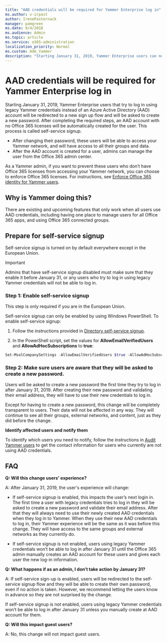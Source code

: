 ```yaml
---
title: "AAD credentials will be required for Yammer Enterprise log in"
ms.author: v-irpast
author: IrenePasternack
manager: pamgreen
ms.date: 9/4/2018
ms.audience: Admin
ms.topic: article
ms.service: o365-administration
localization_priority: Normal
ms.custom: Adm_Yammer
description: "Starting January 31, 2019, Yammer Enterprise users can no longer use legacy Yammer credentials. If self-service signup is enabled, users will be automatically prompted to change their password."
---
```


# AAD credentials will be required for Yammer Enterprise log in 
 
Starting January 31, 2019, Yammer Enterprise users that try to log in using legacy Yammer credentials instead of an Azure Active Directory (AAD) account will be redirected to a new sign up flow and will be asked to create a new password. After completing the required steps, an AAD account with no Office 365 licenses will be automatically created for the user. This process is called self-service signup.  

- After changing their password, these users will be able to access your Yammer network, and will have access to all their groups and data. 
- After the AAD account is created for a user, admins can manage the user from the Office 365 admin center.  

As a Yammer admin, if you want to prevent these users who don’t have Office 365 licenses from accessing your Yammer network, you can choose to enforce Office 365 licenses. For instructions, see [Enforce Office 365 identity for Yammer users](../configure-your-yammer-network/enforce-office-365-identiy.md).
 
## Why is Yammer doing this? 

There are existing and upcoming features that only work when all users use AAD credentials, including having one place to manage users for all Office 365 apps, and using Office 365 connected groups. 

## Prepare for self-service signup 

Self-service signup is turned on by default everywhere except in the European Union. 

> [!IMPORTANT]
> Admins that have self-service signup disabled must make sure that they enable it before January 31, or any users who try to log in using legacy Yammer credentials will not be able to log in. 

### Step 1: Enable self-service signup

This step is only required if you are in the European Union. 

Self-service signup can only be enabled by using Windows PowerShell. To enable self-service signup:
1. Follow the instructions provided in [Directory self-service signup](https://docs.microsoft.com/en-us/azure/active-directory/users-groups-roles/directory-self-service-signup). 
 
2. In the PowerShell script, set the values for **AllowEmailVerifiedUsers** and **AllowAdHocSubscriptions** to **true**: 

```powershell
Set-MsolCompanySettings -AllowEmailVerifiedUsers $true -AllowAdHocSubscriptions $true
```
 
### Step 2: Make sure users are aware that they will be asked to create a new password.  

Users will be asked to create a new password the first time they try to log in after January 31, 2019. After creating their new password and validating their email address, they will have to use their new credentials to log in. 

Except for having to create a new password, this change will be completely transparent to users. Their data will not be affected in any way. They will continue to see all their groups, external networks, and content, just as they did before the change. 

**Identify affected users and notify them**  

To identify which users you need to notify, follow the instructions in [Audit Yammer users](../aduit-users-connected-to-office-365.md) to get the contact information for users who currently are not using AAD credentials. 

## FAQ 

**Q: Will this change users' experience?**

A: After January 31, 2019, the user's experience will change:
- If self-service signup is enabled, this impacts the user’s next login in. The first time a user with legacy credentials tries to log in they will be asked to create a new password and validate their email address. After that they will always need to use their newly created AAD credentials when they log in to Yammer.  When they use their new AAD credentials to log in, their Yammer experience will be the same as it was before this change. They will have access to the same groups and external networks as they currently do.

- If self-service signup is not enabled, users using legacy Yammer credentials won’t be able to log in after January 31 until the Office 365 admin manually creates an AAD account for these users and gives each user the new log-in information. 

**Q: What happens if as an admin, I don’t take action by January 31?** 

A: If self-service sign-up is enabled, users will be redirected to the self-service signup flow and they will be able to create their own password, even if no action is taken. However, we recommend letting the users know in advance so they are not surprised by the change. 

If self-service signup is not enabled, users using legacy Yammer credentials won’t be able to log in after January 31 unless you manually create at AAD account for them. 

**Q: Will this impact guest users?** 

A: No, this change will not impact guest users. 